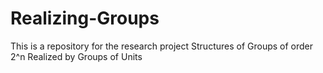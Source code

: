 # Realizing-Groups
This is a repository for the research project Structures of Groups of order 2^n Realized by Groups of Units
